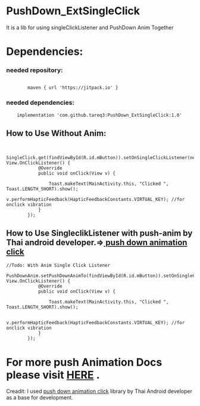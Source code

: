 # PushDown_ExtSingleClick
It is a lib for using singleClickListener and PushDown Anim Together 
# Dependencies:

### needed repository:
```

        maven { url 'https://jitpack.io' }
```
### needed dependencies:
```
    implementation 'com.github.tareq3:PushDown_ExtSingleClick:1.0'
```


## How to Use Without Anim:
```

        SingleClick.get(findViewById(R.id.mButton)).setOnSingleClickListener(new View.OnClickListener() {
            @Override
            public void onClick(View v) {

                Toast.makeText(MainActivity.this, "Clicked ", Toast.LENGTH_SHORT).show();
                  v.performHapticFeedback(HapticFeedbackConstants.VIRTUAL_KEY); //for onclick vibration
            }
        });
```

## How to Use SingleclikListener with push-anim by Thai android developer.=>[ push down animation click](https://github.com/TheKhaeng/pushdown-anim-click?utm_source=android-arsenal.com&utm_medium=referral&utm_campaign=6821)
```
//Todo: With Anim Single Click Listener
        PushDownAnim.setPushDownAnimTo(findViewById(R.id.mButton)).setOnSingleClickListener(new View.OnClickListener() {
            @Override
            public void onClick(View v) {

                Toast.makeText(MainActivity.this, "Clicked ", Toast.LENGTH_SHORT).show();
                
                    v.performHapticFeedback(HapticFeedbackConstants.VIRTUAL_KEY); //for onclick vibration
            }
        });
```
# For more push Animation Docs please visit [ HERE](https://github.com/TheKhaeng/pushdown-anim-click?utm_source=android-arsenal.com&utm_medium=referral&utm_campaign=6821) .


Creadit: 
I used [ push down animation click](https://github.com/TheKhaeng/pushdown-anim-click?utm_source=android-arsenal.com&utm_medium=referral&utm_campaign=6821)  library by Thai Android developer as a base for development.
